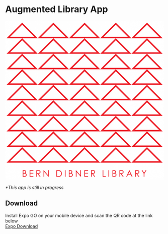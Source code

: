 # Augmented Library App
![logo](./assets/augmented-library-logo.png)

_*This app is still in progress_

## Download
Install Expo GO on your mobile device and scan the QR code at the link below\
[Expo Download](https://expo.dev/@thaileaf/NYU-Augmented-Library)



